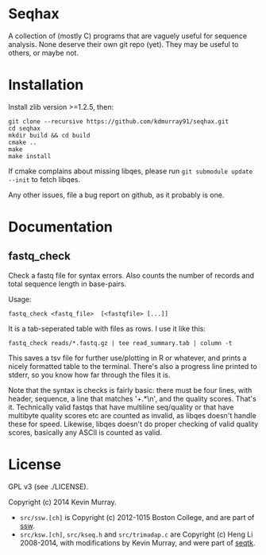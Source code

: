 Seqhax
======

A collection of (mostly C) programs that are vaguely useful for sequence
analysis. None deserve their own git repo (yet). They may be useful to others,
or maybe not.

Installation
============

Install zlib version >=1.2.5, then:

    git clone --recursive https://github.com/kdmurray91/seqhax.git
    cd seqhax
    mkdir build && cd build
    cmake ..
    make
    make install

If cmake complains about missing libqes, please run `git submodule update
--init` to fetch libqes.

Any other issues, file a bug report on github, as it probably is one.

Documentation
=============

fastq_check
-----------

Check a fastq file for syntax errors. Also counts the number of records and
total sequence length in base-pairs.

Usage:

    fastq_check <fastq_file>  [<fastqfile> [...]]

It is a tab-seperated table with files as rows. I use it like this:

    fastq_check reads/*.fastq.gz | tee read_summary.tab | column -t

This saves a tsv file for further use/plotting in R or whatever, and prints a
nicely formatted table to the terminal. There's also a progress line printed to
stderr, so you know how far through the files it is.

Note that the syntax is checks is fairly basic: there must be four lines, with
header, sequence, a line that matches '\+.*\n', and the quality scores. That's
it. Technically valid fastqs that have multiline seq/quality or that have
multibyte quality scores etc are counted as invalid, as libqes doesn't handle
these for speed. Likewise, libqes doesn't do proper checking of valid quality
scores, basically any ASCII is counted as valid.

License
=======

GPL v3 (see ./LICENSE).

Copyright (c) 2014 Kevin Murray.

- `src/ssw.[ch]` is Copyright (c) 2012-1015 Boston College, and are part of
  [ssw](https://github.com/mengyao/Complete-Striped-Smith-Waterman-Library).
- `src/ksw.[ch]`, `src/kseq.h` and `src/trimadap.c` are Copyright (c) Heng Li
  2008-2014, with modifications by Kevin Murray, and were part of
  [seqtk](https://github.com/lh3/seqtk).
